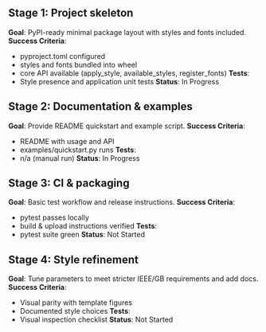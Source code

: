 ## Stage 1: Project skeleton
**Goal**: PyPI-ready minimal package layout with styles and fonts included.
**Success Criteria**:
- pyproject.toml configured
- styles and fonts bundled into wheel
- core API available (apply_style, available_styles, register_fonts)
**Tests**:
- Style presence and application unit tests
**Status**: In Progress

## Stage 2: Documentation & examples
**Goal**: Provide README quickstart and example script.
**Success Criteria**:
- README with usage and API
- examples/quickstart.py runs
**Tests**:
- n/a (manual run)
**Status**: In Progress

## Stage 3: CI & packaging
**Goal**: Basic test workflow and release instructions.
**Success Criteria**:
- pytest passes locally
- build & upload instructions verified
**Tests**:
- pytest suite green
**Status**: Not Started

## Stage 4: Style refinement
**Goal**: Tune parameters to meet stricter IEEE/GB requirements and add docs.
**Success Criteria**:
- Visual parity with template figures
- Documented style choices
**Tests**:
- Visual inspection checklist
**Status**: Not Started
